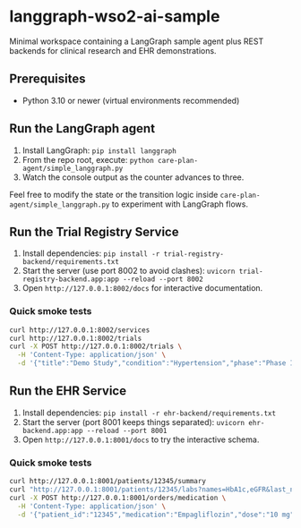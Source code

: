 # langgraph-wso2-ai-sample

Minimal workspace containing a LangGraph sample agent plus REST backends for clinical research and EHR demonstrations.

## Prerequisites
- Python 3.10 or newer (virtual environments recommended)

## Run the LangGraph agent
1. Install LangGraph: `pip install langgraph`
2. From the repo root, execute: `python care-plan-agent/simple_langgraph.py`
3. Watch the console output as the counter advances to three.

Feel free to modify the state or the transition logic inside `care-plan-agent/simple_langgraph.py` to experiment with LangGraph flows.

## Run the Trial Registry Service
1. Install dependencies: `pip install -r trial-registry-backend/requirements.txt`
2. Start the server (use port 8002 to avoid clashes): `uvicorn trial-registry-backend.app:app --reload --port 8002`
3. Open `http://127.0.0.1:8002/docs` for interactive documentation.

### Quick smoke tests
```bash
curl http://127.0.0.1:8002/services
curl http://127.0.0.1:8002/trials
curl -X POST http://127.0.0.1:8002/trials \
  -H 'Content-Type: application/json' \
  -d '{"title":"Demo Study","condition":"Hypertension","phase":"Phase I","status":"Recruiting","principal_investigator":"Dr. Ada","start_date":"2024-01-01"}'
```

## Run the EHR Service
1. Install dependencies: `pip install -r ehr-backend/requirements.txt`
2. Start the server (port 8001 keeps things separated): `uvicorn ehr-backend.app:app --reload --port 8001`
3. Open `http://127.0.0.1:8001/docs` to try the interactive schema.

### Quick smoke tests
```bash
curl http://127.0.0.1:8001/patients/12345/summary
curl "http://127.0.0.1:8001/patients/12345/labs?names=HbA1c,eGFR&last_n=2"
curl -X POST http://127.0.0.1:8001/orders/medication \
  -H 'Content-Type: application/json' \
  -d '{"patient_id":"12345","medication":"Empagliflozin","dose":"10 mg","route":"PO","frequency":"Once daily"}'
```
